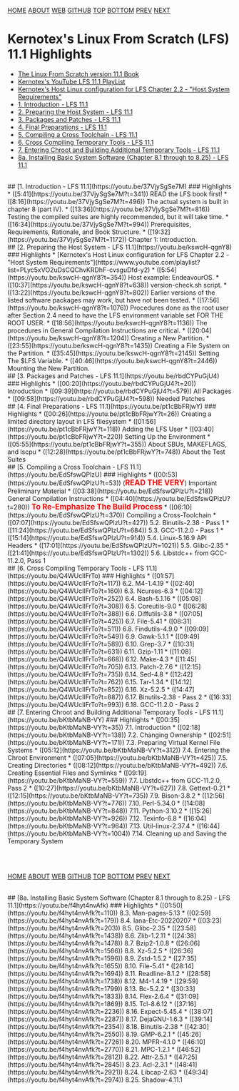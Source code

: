---
---

[HOME](index.md)
[ABOUT](README.md)
[WEB](https://osp4diss.vlsm.org/)
[GITHUB](https://github.com/os2xx/osp4diss/)
[TOP](#)
[BOTTOM](#endofpage)
[PREV](index.md#idx06)
[NEXT](index.md#idx06)

# Kernotex's Linux From Scratch (LFS) 11.1 Highlights

* [The Linux From Scratch version 11.1 Book](https://www.linuxfromscratch.org/lfs/view/11.1/)
* [Kernotex's YouTube LFS 11.1 PlayList](https://www.youtube.com/playlist?list=PLyc5xVO2uDsCCsisiiWrZJgnHmK18Mr7j)
* [Kernotex's Host Linux configuration for LFS Chapter 2.2 - "Host System Requirements"](https://www.youtube.com/playlist?list=PLyc5xVO2uDsCQChvKRDhF-cvsguDfd-y2)
* [1. Introduction - LFS 11.1](#idx01)
* [2. Preparing the Host System - LFS 11.1](#idx02)
* [3. Packages and Patches - LFS 11.1](#idx03)
* [4. Final Preparations - LFS 11.1](#idx04)
* [5. Compiling a Cross Toolchain - LFS 11.1](#idx05)
* [6. Cross Compiling Temporary Tools - LFS 11.1](#idx06)
* [7. Entering Chroot and Building Additional Temporary Tools - LFS 11.1](#idx07)
* [8a. Installing Basic System Software (Chapter 8.1 through to 8.25) - LFS 11.1](#idx08a)

<br id="idx01">
## [1. Introduction - LFS 11.1](https://youtu.be/37VjySgSe7M)
### Highlights
* ([5:41](https://youtu.be/37VjySgSe7M?t=341)) READ the LFS book first! 
* ([8:16](https://youtu.be/37VjySgSe7M?t=496)) The actual system is built in chapter 8 (part IV).
* ([13:36](https://youtu.be/37VjySgSe7M?t=816)) Testing the compiled suites are highly recommended, but it will take time. 
* ([16:34](https://youtu.be/37VjySgSe7M?t=994)) Prerequisites, Requirements, Rationale, and Book Structure.
* ([19:32](https://youtu.be/37VjySgSe7M?t=1172)) Chapter 1: Introduction.

<br id="idx02">
## [2. Preparing the Host System - LFS 11.1](https://youtu.be/kswcH-qgnY8)
### Highlights
* [Kernotex's Host Linux configuration for LFS Chapter 2.2 - "Host System Requirements"](https://www.youtube.com/playlist?list=PLyc5xVO2uDsCQChvKRDhF-cvsguDfd-y2)
* ([5:54](https://youtu.be/kswcH-qgnY8?t=354)) Host example: EndeavourOS.
* ([10:37](https://youtu.be/kswcH-qgnY8?t=638)) version-check.sh script.
* ([13:22](https://youtu.be/kswcH-qgnY8?t=802)) Earlier versions of the listed software packages may work, but have not been tested.
* ([17:56](https://youtu.be/kswcH-qgnY8?t=1076)) Procedures done as the root user after Section 2.4 need to have the LFS environment variable set FOR THE ROOT USER.
* ([18:56](https://youtu.be/kswcH-qgnY8?t=1136)) The procedures in General Compilation Instructions are critical. 
* ([20:04](https://youtu.be/kswcH-qgnY8?t=1204)) Creating a New Partition.
* ([23:55](https://youtu.be/kswcH-qgnY8?t=1435)) Creating a File System on the Partition.
* ([35:45](https://youtu.be/kswcH-qgnY8?t=2145)) Setting The $LFS Variable.
* ([40:46](https://youtu.be/kswcH-qgnY8?t=2446)) Mounting the New Partition.

<br id="idx03">
## [3. Packages and Patches - LFS 11.1](https://youtu.be/rbdCYPuGjU4)
### Highlights
* ([00:20](https://youtu.be/rbdCYPuGjU4?t=20)) Introduction
* ([09:39](https://youtu.be/rbdCYPuGjU4?t=579)) All Packages
* ([09:58](https://youtu.be/rbdCYPuGjU4?t=598)) Needed Patches

<br id="idx04">
## [4. Final Preparations - LFS 11.1](https://youtu.be/pt1cBbFRjwY)
### Highlights
* ([00:26](https://youtu.be/pt1cBbFRjwY?t=26)) Creating a limited directory layout in LFS filesystem
* ([01:56](https://youtu.be/pt1cBbFRjwY?t=118)) Adding the LFS User
* ([03:40](https://youtu.be/pt1cBbFRjwY?t=220)) Setting Up the Environment
* ([05:55](https://youtu.be/pt1cBbFRjwY?t=355)) About SBUs, MAKEFLAGS, and lscpu
* ([12:28](https://youtu.be/pt1cBbFRjwY?t=748)) About the Test Suites

<br id="idx05">
## [5. Compiling a Cross Toolchain - LFS 11.1](https://youtu.be/EdSfswQPlzU)
### Highlights
* ([00:53](https://youtu.be/EdSfswQPlzU?t=53)) 
  (<span style="color:red; font-weight:bold; font-size:larger;">READ THE VERY</span>) Important Preliminary Material
* ([03:38](https://youtu.be/EdSfswQPlzU?t=218)) General Compilation Instructions
  * ([04:40](https://youtu.be/EdSfswQPlzU?t=280)) <span style="color:red; 
    font-weight:bold; font-size:larger;">To Re-Emphasize The Build Process</span>
* ([06:10](https://youtu.be/EdSfswQPlzU?t=370)) Compiling a Cross-Toolchain
* ([07:07](https://youtu.be/EdSfswQPlzU?t=427)) 5.2. Binutils-2.38 - Pass 1
* ([11:24](https://youtu.be/EdSfswQPlzU?t=684)) 5.3. GCC-11.2.0 - Pass 1
* ([15:14](https://youtu.be/EdSfswQPlzU?t=914)) 5.4. Linux-5.16.9 API Headers
* ([17:01](https://youtu.be/EdSfswQPlzU?t=1021)) 5.5. Glibc-2.35
* ([21:41](https://youtu.be/EdSfswQPlzU?t=1302)) 5.6. Libstdc++ from GCC-11.2.0, Pass 1

<br id="idx06">
## [6. Cross Compiling Temporary Tools - LFS 11.1](https://youtu.be/Q4WUcIlFrTo)
### Highlights
* ([01:57](https://youtu.be/Q4WUcIlFrTo?t=117)) 6.2. M4-1.4.19
* ([02:40](https://youtu.be/Q4WUcIlFrTo?t=160)) 6.3. Ncurses-6.3
* ([04:12](https://youtu.be/Q4WUcIlFrTo?t=252)) 6.4. Bash-5.1.16
* ([05:08](https://youtu.be/Q4WUcIlFrTo?t=308)) 6.5. Coreutils-9.0
* ([06:28](https://youtu.be/Q4WUcIlFrTo?t=388)) 6.6. Diffutils-3.8
* ([07:05](https://youtu.be/Q4WUcIlFrTo?t=425)) 6.7. File-5.41
* ([08:31](https://youtu.be/Q4WUcIlFrTo?t=511)) 6.8. Findutils-4.9.0
* ([09:09](https://youtu.be/Q4WUcIlFrTo?t=549)) 6.9. Gawk-5.1.1
* ([09:49](https://youtu.be/Q4WUcIlFrTo?t=589)) 6.10. Grep-3.7
* ([10:31](https://youtu.be/Q4WUcIlFrTo?t=631)) 6.11. Gzip-1.11
* ([11:08](https://youtu.be/Q4WUcIlFrTo?t=668)) 6.12. Make-4.3
* ([11:45](https://youtu.be/Q4WUcIlFrTo?t=705)) 6.13. Patch-2.7.6
* ([12:15](https://youtu.be/Q4WUcIlFrTo?t=735)) 6.14. Sed-4.8
* ([12:42](https://youtu.be/Q4WUcIlFrTo?t=762)) 6.15. Tar-1.34
* ([14:12](https://youtu.be/Q4WUcIlFrTo?t=852)) 6.16. Xz-5.2.5
* ([14:47](https://youtu.be/Q4WUcIlFrTo?t=887)) 6.17. Binutils-2.38 - Pass 2
* ([16:33](https://youtu.be/Q4WUcIlFrTo?t=993)) 6.18. GCC-11.2.0 - Pass 2

<br id="idx07">
## [7. Entering Chroot and Building Additional Temporary Tools - LFS 11.1](https://youtu.be/bKtbMaNB-VY)
### Highlights
* ([00:35](https://youtu.be/bKtbMaNB-VY?t=35)) 7.1. Introduction
* ([02:18](https://youtu.be/bKtbMaNB-VY?t=138)) 7.2. Changing Ownership
* ([02:51](https://youtu.be/bKtbMaNB-VY?t=171)) 7.3. Preparing Virtual Kernel File Systems
* ([05:12](https://youtu.be/bKtbMaNB-VY?t=312)) 7.4. Entering the Chroot Environment
* ([07:05](https://youtu.be/bKtbMaNB-VY?t=425)) 7.5. Creating Directories
* ([08:12](https://youtu.be/bKtbMaNB-VY?t=492)) 7.6. Creating Essential Files and Symlinks
* ([09:19](https://youtu.be/bKtbMaNB-VY?t=559)) 7.7. Libstdc++ from GCC-11.2.0, Pass 2
* ([10:27](https://youtu.be/bKtbMaNB-VY?t=627)) 7.8. Gettext-0.21
* ([12:15](https://youtu.be/bKtbMaNB-VY?t=735)) 7.9. Bison-3.8.2
* ([12:56](https://youtu.be/bKtbMaNB-VY?t=776)) 7.10. Perl-5.34.0
* ([14:08](https://youtu.be/bKtbMaNB-VY?t=848)) 7.11. Python-3.10.2
* ([15:26](https://youtu.be/bKtbMaNB-VY?t=926)) 7.12. Texinfo-6.8
* ([16:04](https://youtu.be/bKtbMaNB-VY?t=964)) 7.13. Util-linux-2.37.4
* ([16:44](https://youtu.be/bKtbMaNB-VY?t=1004)) 7.14. Cleaning up and Saving the Temporary System

<br id="endofpage"><br>

[HOME](index.md)
[ABOUT](README.md)
[WEB](https://osp4diss.vlsm.org/)
[GITHUB](https://github.com/os2xx/osp4diss/)
[TOP](#)
[BOTTOM](#endofpage)
[PREV](index.md#idx06)
[NEXT](index.md#idx06)
<br>

<br id="idx08a">
## [8a. Installing Basic System Software (Chapter 8.1 through to 8.25) - LFS 11.1](https://youtu.be/f4hyt4nvAfk)
### Highlights
* ([01:50](https://youtu.be/f4hyt4nvAfk?t=110)) 8.3. Man-pages-5.13
* ([02:59](https://youtu.be/f4hyt4nvAfk?t=179)) 8.4. Iana-Etc-20220207
* ([03:23](https://youtu.be/f4hyt4nvAfk?t=203)) 8.5. Glibc-2.35
* ([23:58](https://youtu.be/f4hyt4nvAfk?t=1438)) 8.6. Zlib-1.2.11
* ([24:38](https://youtu.be/f4hyt4nvAfk?t=1478)) 8.7. Bzip2-1.0.8
* ([26:06](https://youtu.be/f4hyt4nvAfk?t=1566)) 8.8. Xz-5.2.5
* ([26:36](https://youtu.be/f4hyt4nvAfk?t=1596)) 8.9. Zstd-1.5.2
* ([27:35](https://youtu.be/f4hyt4nvAfk?t=1655)) 8.10. File-5.41
* ([28:14](https://youtu.be/f4hyt4nvAfk?t=1694)) 8.11. Readline-8.1.2
* ([28:58](https://youtu.be/f4hyt4nvAfk?t=1738)) 8.12. M4-1.4.19
* ([29:59](https://youtu.be/f4hyt4nvAfk?t=1799)) 8.13. Bc-5.2.2
* ([30:33](https://youtu.be/f4hyt4nvAfk?t=1833)) 8.14. Flex-2.6.4
* ([31:09](https://youtu.be/f4hyt4nvAfk?t=1869)) 8.15. Tcl-8.6.12
* ([37:16](https://youtu.be/f4hyt4nvAfk?t=2236)) 8.16. Expect-5.45.4
* ([38:07](https://youtu.be/f4hyt4nvAfk?t=2287)) 8.17. DejaGNU-1.6.3
* ([39:14](https://youtu.be/f4hyt4nvAfk?t=2354)) 8.18. Binutils-2.38
* ([42:30](https://youtu.be/f4hyt4nvAfk?t=2550)) 8.19. GMP-6.2.1
* ([45:26](https://youtu.be/f4hyt4nvAfk?t=2726)) 8.20. MPFR-4.1.0
* ([46:10](https://youtu.be/f4hyt4nvAfk?t=2770)) 8.21. MPC-1.2.1
* ([46:52](https://youtu.be/f4hyt4nvAfk?t=2812)) 8.22. Attr-2.5.1
* ([47:25](https://youtu.be/f4hyt4nvAfk?t=2845)) 8.23. Acl-2.3.1
* ([48:41](https://youtu.be/f4hyt4nvAfk?t=2921)) 8.24. Libcap-2.63
* ([49:34](https://youtu.be/f4hyt4nvAfk?t=2974)) 8.25. Shadow-4.11.1
